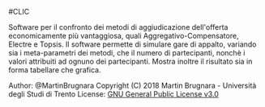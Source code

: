 #CLIC

Software per il confronto dei metodi di aggiudicazione dell'offerta economicamente più vantaggiosa, quali Aggregativo-Compensatore, Electre e Topsis.
Il software permette di simulare gare di appalto, variando sia i meta-parametri dei metodi, che il numero di partecipanti, nonchè i valori attribuiti ad ognuno dei partecipanti.
Mostra inoltre il risultato sia in forma tabellare che grafica.


Author: @MartinBrugnara
Copyright (C) 2018 Martin Brugnara - Università degli Studi di Trento
License: [GNU General Public License v3.0](LICENSE)
